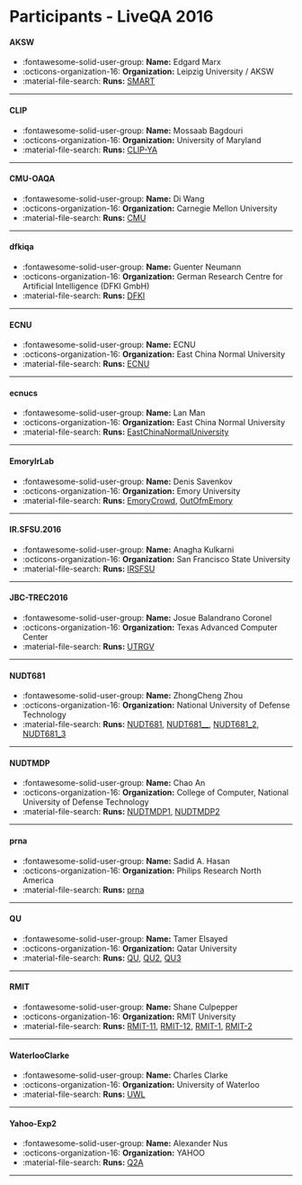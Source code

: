 # Participants - LiveQA 2016 

#### AKSW
 - :fontawesome-solid-user-group: **Name:** Edgard Marx
 - :octicons-organization-16: **Organization:** Leipzig University / AKSW
 - :material-file-search: **Runs:** [SMART](./runs.md#smart)

---
#### CLIP
 - :fontawesome-solid-user-group: **Name:** Mossaab Bagdouri
 - :octicons-organization-16: **Organization:** University of Maryland
 - :material-file-search: **Runs:** [CLIP-YA](./runs.md#clip-ya)

---
#### CMU-OAQA
 - :fontawesome-solid-user-group: **Name:** Di Wang
 - :octicons-organization-16: **Organization:** Carnegie Mellon University
 - :material-file-search: **Runs:** [CMU](./runs.md#cmu)

---
#### dfkiqa
 - :fontawesome-solid-user-group: **Name:** Guenter Neumann
 - :octicons-organization-16: **Organization:** German Research Centre for Artificial Intelligence (DFKI GmbH)
 - :material-file-search: **Runs:** [DFKI](./runs.md#dfki)

---
#### ECNU
 - :fontawesome-solid-user-group: **Name:** ECNU
 - :octicons-organization-16: **Organization:** East China Normal University
 - :material-file-search: **Runs:** [ECNU](./runs.md#ecnu)

---
#### ecnucs
 - :fontawesome-solid-user-group: **Name:** Lan Man
 - :octicons-organization-16: **Organization:** East China Normal University
 - :material-file-search: **Runs:** [EastChinaNormalUniversity](./runs.md#eastchinanormaluniversity)

---
#### EmoryIrLab
 - :fontawesome-solid-user-group: **Name:** Denis Savenkov
 - :octicons-organization-16: **Organization:** Emory University
 - :material-file-search: **Runs:** [EmoryCrowd](./runs.md#emorycrowd), [OutOfmEmory](./runs.md#outofmemory)

---
#### IR.SFSU.2016
 - :fontawesome-solid-user-group: **Name:** Anagha Kulkarni
 - :octicons-organization-16: **Organization:** San Francisco State University
 - :material-file-search: **Runs:** [IRSFSU](./runs.md#irsfsu)

---
#### JBC-TREC2016
 - :fontawesome-solid-user-group: **Name:** Josue Balandrano Coronel
 - :octicons-organization-16: **Organization:** Texas Advanced Computer Center
 - :material-file-search: **Runs:** [UTRGV](./runs.md#utrgv)

---
#### NUDT681
 - :fontawesome-solid-user-group: **Name:** ZhongCheng Zhou
 - :octicons-organization-16: **Organization:** National University of Defense Technology
 - :material-file-search: **Runs:** [NUDT681](./runs.md#nudt681), [NUDT681__](./runs.md#nudt681__), [NUDT681_2](./runs.md#nudt681_2), [NUDT681_3](./runs.md#nudt681_3)

---
#### NUDTMDP
 - :fontawesome-solid-user-group: **Name:** Chao An
 - :octicons-organization-16: **Organization:** College of Computer, National University of Defense Technology
 - :material-file-search: **Runs:** [NUDTMDP1](./runs.md#nudtmdp1), [NUDTMDP2](./runs.md#nudtmdp2)

---
#### prna
 - :fontawesome-solid-user-group: **Name:** Sadid A. Hasan
 - :octicons-organization-16: **Organization:** Philips Research North America
 - :material-file-search: **Runs:** [prna](./runs.md#prna)

---
#### QU
 - :fontawesome-solid-user-group: **Name:** Tamer Elsayed
 - :octicons-organization-16: **Organization:** Qatar University
 - :material-file-search: **Runs:** [QU](./runs.md#qu), [QU2](./runs.md#qu2), [QU3](./runs.md#qu3)

---
#### RMIT
 - :fontawesome-solid-user-group: **Name:** Shane Culpepper
 - :octicons-organization-16: **Organization:** RMIT University
 - :material-file-search: **Runs:** [RMIT-11](./runs.md#rmit-11), [RMIT-12](./runs.md#rmit-12), [RMIT-1](./runs.md#rmit-1), [RMIT-2](./runs.md#rmit-2)

---
#### WaterlooClarke
 - :fontawesome-solid-user-group: **Name:** Charles Clarke
 - :octicons-organization-16: **Organization:** University of Waterloo
 - :material-file-search: **Runs:** [UWL](./runs.md#uwl)

---
#### Yahoo-Exp2
 - :fontawesome-solid-user-group: **Name:** Alexander Nus
 - :octicons-organization-16: **Organization:** YAHOO
 - :material-file-search: **Runs:** [Q2A](./runs.md#q2a)

---
